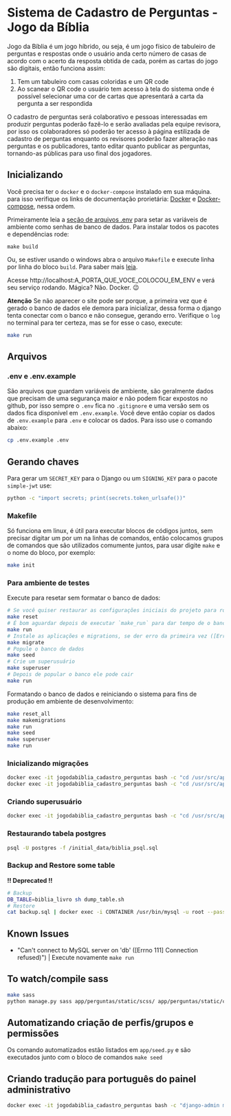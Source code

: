 # Sistema de Cadastro de Perguntas - Jogo da Bíblia

Jogo da Bíblia é um jogo híbrido, ou seja, é um jogo físico de tabuleiro de perguntas e respostas onde o usuário anda certo número de casas de acordo com o acerto da resposta obtida de cada, porém as cartas do jogo são digitais, então funciona assim:

1. Tem um tabuleiro com casas coloridas e um QR code
2. Ao scanear o QR code o usuário tem acesso à tela do sistema onde é possível selecionar uma cor de cartas que apresentará a carta da pergunta a ser respondida

O cadastro de perguntas será colaborativo e pessoas interessadas em produzir perguntas poderão fazê-lo e serão avaliadas pela equipe revisora, por isso os colaboradores só poderão ter acesso à página estilizada de cadastro de perguntas enquanto os revisores poderão fazer alteração nas perguntas e os publicadores, tanto editar quanto publicar as perguntas, tornando-as públicas para uso final dos jogadores.

## Inicializando

Você precisa ter o `docker` e o `docker-compose` instalado em sua máquina. para isso verifique os links de documentação prorietária: [Docker](https://docs.docker.com/engine/install/) e [Docker-compose](https://docs.docker.com/compose/install/), nessa ordem.

Primeiramente leia a [seção de arquivos .env](env) para setar as variáveis de ambiente como senhas de banco de dados. Para instalar todos os pacotes e dependências rode:

```
make build
```

Ou, se estiver usando o windows abra o arquivo `Makefile` e execute linha por linha do bloco `build`. Para saber mais [leia](makefile).

Acesse http://localhost:A_PORTA_QUE_VOCE_COLOCOU_EM_ENV e verá seu serviço rodando. Mágica? Não. Docker. 😉

**Atenção** Se não aparecer o site pode ser porque, a primeira vez que é gerado o banco de dados ele demora para inicializar, dessa forma o django tenta conectar com o banco e não consegue, gerando erro. Verifique o `log` no terminal para ter certeza, mas se for esse o caso, execute:

```bash
make run
```

## Arquivos

<a id="env"></a>

### .env e .env.example

São arquivos que guardam variáveis de ambiente, são geralmente dados que precisam de uma segurança maior e não podem ficar expostos no github, por isso sempre o `.env` fica no `.gitignore` e uma versão sem os dados fica disponível em `.env.example`. Você deve então copiar os dados de `.env.example` para `.env` e colocar os dados. Para isso use o comando abaixo:

```bash
cp .env.example .env
```

## Gerando chaves

Para gerar um `SECRET_KEY` para o Django ou um `SIGNING_KEY` para o pacote `simple-jwt` use:

```sh
python -c "import secrets; print(secrets.token_urlsafe())"
```

<a id="makefile"></a>

### Makefile

Só funciona em linux, é útil para executar blocos de códigos juntos, sem precisar digitar um por um na linhas de comandos, então colocamos grupos de comandos que são utilizados comumente juntos, para usar digite `make` e o nome do bloco, por exemplo:

```bash
make init
```

### Para ambiente de testes

Execute para resetar sem formatar o banco de dados:

```sh
# Se você quiser restaurar as configurações iniciais do projeto para rodar novamente como se fosse a primeira vez
make reset
# É bom aguardar depois de executar `make_run` para dar tempo de o banco de dados subir
make run
# Instale as aplicações e migrations, se der erro da primeira vez ([Errno 111] Connection refused)"), execute novamente
make migrate
# Popule o banco de dados
make seed
# Crie um superusuário
make superuser
# Depois de popular o banco ele pode cair
make run
```

Formatando o banco de dados e reiniciando o sistema para fins de produção em ambiente de desenvolvimento:

```sh
make reset_all
make makemigrations
make run
make seed
make superuser
make run
```

### Inicializando migrações

```sh
docker exec -it jogodabiblia_cadastro_perguntas bash -c "cd /usr/src/app/app && python manage.py makemigrations"
docker exec -it jogodabiblia_cadastro_perguntas bash -c "cd /usr/src/app/app && python manage.py migrate"
```

### Criando superusuário

```sh
docker exec -it jogodabiblia_cadastro_perguntas bash -c "cd /usr/src/app/app && python manage.py createsuperuser"
```

### Restaurando tabela postgres

```sh
psql -U postgres -f /initial_data/biblia_psql.sql
```

### Backup and Restore some table

**!! Deprecated !!**
```sh
# Backup
DB_TABLE=biblia_livro sh dump_table.sh
# Restore
cat backup.sql | docker exec -i CONTAINER /usr/bin/mysql -u root --password=root DATABASE
```

## Known Issues

- "Can't connect to MySQL server on 'db' ([Errno 111] Connection refused)") | Execute novamente `make run`

## To watch/compile sass

```sh
make sass
python manage.py sass app/perguntas/static/scss/ app/perguntas/static/css/ -t compressed
```

## Automatizando criação de perfis/grupos e permissões

Os comando automatizados estão listados em `app/seed.py` e são executados junto com o bloco de comandos `make seed`

## Criando tradução para português do painel administrativo

```bash
docker exec -it jogodabiblia_cadastro_perguntas bash -c "django-admin makemessages --locale=pt_BR"
```
